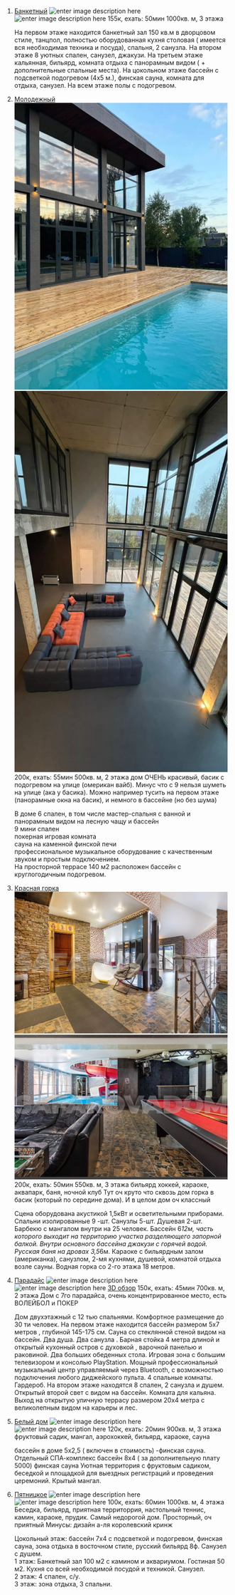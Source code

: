 1. [Банкетный](https://vidnoye.cian.ru/rent/suburban/316676663/)
![enter image description here](https://images.cdn-cian.ru/images/posutochnyj-dom-zhabkino-centralnaya-ulica-2464628442-1.jpg)![enter image description here](https://images.cdn-cian.ru/images/posutochnyj-dom-zhabkino-centralnaya-ulica-2464628439-1.jpg)
155к, ехать: 50мин
1000кв. м, 3 этажа

	На первом этаже находится банкетный зал 150 кв.м в дворцовом стиле, танцпол, полностью оборудованная кухня столовая ( имеется вся необходимая техника и посуда), спальня, 2 санузла. На втором этаже 8 уютных спален, санузел, джакузи. На третьем этаже кальянная, бильярд, комната отдыха с панорамным видом ( + дополнительные спальные места). На цокольном этаже бассейн с подсветкой подогревом (4х5 м.), финская сауна, комната для отдыха, санузел. На всем этаже полы с подогревом.

2. [Молодежный](https://safarovadom.com/catalog/18/)
![](photo_2025-05-24_00-35-40.jpg)
![](photo_2025-05-24_00-35-38.jpg)
\
200к, ехать: 55мин
500кв. м, 2 этажа
дом ОЧЕНЬ красивый, басик с подогревом на улице (омерикан вайб). Минус что с 9 нельзя шуметь на улице (ака у басика).
 Можно например тусить на первом этаже (панорамные окна на басик), и немного в бассейне (но без шума)

	В доме 6 спален, в том числе мастер-спальня с ванной и панорамным видом на лесную чащу и бассейн  
9 мини спален  
покерная игровая комната  
сауна на каменной финской печи  
профессиональное музыкальное оборудование с качественным звуком и простым подключением.  
  На просторной террасе 140 м2 расположен бассейн с круглогодичным подогревом.

4. [Красная горка](https://safarovadom.com/catalog/10/)
  ![](image_2025-05-24_00-56-26.png)
  ![](image_2025-05-24_00-56-27.png)
	200к, ехать: 50мин
550кв. м, 3 этажа
бильярд хоккей, караоке, аквапарк, баня, ночной клуб
Тут оч круто что сквозь дом горка в басик (который по середине дома). И в целом дом оч классный

	
	  Сцена оборудована акустикой 1,5кВт и осветительными приборами.
   Спальни изолированные 9 -шт.
   Санузлы 5-шт.
   Душевая 2-шт.
   Барбекю с мангалом внутри на 25 человек.
   Бассейн 6*12м, часть которого выходит на территорию участка разделяющего запорной балкой. Внутри основного бассейна джакузи с горячей водой.
   Русская баня на дровах 3,5*6м.
   Караоке с бильярдным залом (американка), санузлом, 2-мя кухнями, душевой, комнатой отдыха возле сауны.
   Водная горка со 2-го этажа 18 метров.
5. [Парадайс](https://shchyolkovo.cian.ru/rent/suburban/249009643/)
	![enter image description here](https://images.cdn-cian.ru/images/27/343/721/posutochnyj-dom-shcelkovo-radonezhskaya-ulica-1273437283-1.jpg)
	![enter image description here](https://images.cdn-cian.ru/images/82/305/241/posutochnyj-dom-shcelkovo-radonezhskaya-ulica-1425032825-1.jpg)
	[3D обзор](https://vrtours.one/virtual_tours/lofthouse21/)
	150к, ехать: 45мин
700кв. м, 2 этажа
Дом с 7го парадайса, очень концентрированное место, есть ВОЛЕЙБОЛ и ПОКЕР

	Дом двухэтажный с 12 тью спальнями. Комфортное размещение до 30 ти человек. На первом этаже находится бассейн размером 5х7 метров , глубиной 145-175 см. Сауна со стеклянной стеной видом на бассейн. Два душа. Два санузла . Барная стойка 4 метра длиной и открытый кухонный остров с духовкой , варочной панелью и раковиной. Два больших обеденных стола. Игровая зона с большим телевизором и консолью PlayStation. Мощный профессиональный музыкальный центр управляемый через Bluetooth, с возможностью подключения любого диджейского пульта. 4 спальные комнаты. Гардероб. На втором этаже находятся 8 спален, 2 санузла и душем. Открытый второй свет с видом на бассейн. Комната для кальяна. Выход на открытую уличную террасу размером 20х4 метра с великолепным видом на карьеры и лес.

6. [Белый дом](https://mytishchi.cian.ru/rent/suburban/316749082/)
	![enter image description here](https://images.cdn-cian.ru/images/posutochnyj-dom-krasnaya-gorka-teplichnaya-ulica-2466309898-1.jpg)
	![enter image description here](https://images.cdn-cian.ru/images/posutochnyj-dom-krasnaya-gorka-teplichnaya-ulica-2466413128-1.jpg)
	120к, ехать: 20мин
900кв. м, 3 этажа
фруктовый садик, мангал, аэрохоккей, бильярд, караоке, сауна
	
	бассейн в доме 5х2,5 ( включен в стоимость) -финская сауна. 
	Отдельный СПА-комплекс бассейн 8х4 ( за дополнительную плату 5000) финская сауна 
	Уютная территория с фруктовым садиком, беседкой и площадкой для выездных регистраций и проведения церемоний. 
	Крытый мангал.

7. [Пятницкое](https://mosarend.ru/map/arenda-kottedzhei/kottedzh-na-50-chelovek-406.html)
	![enter image description here](https://mosarend.ru/upload/object/4/0/6/medium_406-1j9a7702.jpg)
	![enter image description here](https://mosarend.ru/upload/object/4/0/6/medium_406-1j9a7736.jpg)
	100к, ехать: 60мин
1000кв. м, 4 этажа
Беседка, бильярд, приятная территоррия, настольный теннис, камин, караоке, прудик. Самый недорогой дом. Просторный, оч приятный
Минусы: дизайн а-ля королевский кринж

	Цокольный этаж: бассейн 7х4 с подсветкой и подогревом, финская сауна, зона отдыха в восточном стиле, русский бильярд 8ф. Санузел с душем.  
1 этаж: Банкетный зал 100 м2 с камином и аквариумом. Гостиная 50 м2. Кухня со всей необходимой посудой и техникой. Санузел.  
2 этаж: 4 спален, с/у.  
3 этаж: зона отдыха, 3 спальни.
